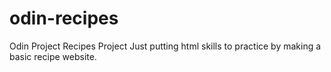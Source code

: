 # odin-recipes
Odin Project Recipes Project
Just putting html skills to practice by making a basic recipe website.
